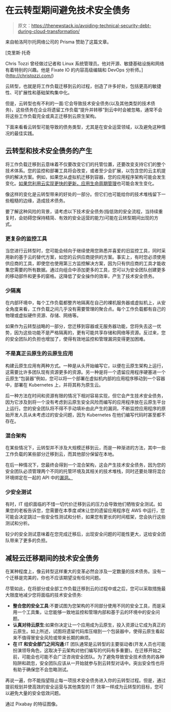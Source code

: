 # 在云转型期间避免技术安全债务

> 原文：<https://thenewstack.io/avoiding-technical-security-debt-during-cloud-transformation/>

来自帕洛阿尔托网络公司的 Prisma 赞助了这篇文章。

 [克里斯·托奇

Chris Tozzi 曾经做过记者和 Linux 系统管理员。他对开源、敏捷基础设施和网络有着特别的兴趣。他是 Fixate IO 的内容高级编辑和 DevOps 分析师。](http://christozzi.com/) 

云转型，也就是将工作负载迁移到云的过程，创造了许多好处，包括更高的敏捷性、可扩展性和基础架构集中化。

但是，云转型也有不利的一面:它会导致技术安全债务(以及其他类型的技术债务)，这些债务在企业将遗留工作负载“提升并转移”到云中时会被忽略，通常不会将这些工作负载完全或真正迁移到云原生架构。

下面来看看云转型可能导致的债务类型，尤其是在安全运营领域，以及避免这种情况的最佳实践。

## **云转型和技术安全债务的产生**

将工作负载迁移到云意味着不仅要改变它们的托管位置，还要改变支持它们的整个技术体系。您的监控和部署工具将会改变，或者至少会扩展，以包含您的云主机提供的解决方案。例如，如果您从虚拟机迁移到容器，您的应用程序架构可能会发生变化。[如果您利用云实现更快的更新，应用生命周期管理](https://blog.paloaltonetworks.com/2020/05/cloud-secure-cloud-native-applications/)也可能会发生变化。

像这样的变化是云转型带来的好处的一部分。但它们也可能给你的技术堆栈留下一些粗糙的边缘，造成技术债务。

要了解这种风险的背景，请考虑以下技术安全债务(指低效的安全流程，当持续重复时，会妨碍您保持精简、有效的安全运营的能力)可能在云转型期间出现的方式。

### **更复杂的监控工具**

当您进行云转型时，您可能会倾向于继续使用您熟悉并喜爱的旧监控工具，同时采用新的基于云的替代方案，如您的云供应商提供的方案。事实上，有时您必须使用供应商的工具，即使您也使用第三方监控解决方案，因为只有供应商的工具才能收集您需要的所有数据。通过向组合中添加更多的工具，您可以为安全团队创建更多的移动部件和更多的窗格。这降低了安全操作的效率，产生了技术安全债务。

### **少隔离**

在内部环境中，每个工作负载都整齐地隔离在自己的裸机服务器或虚拟机上，从安全角度来看，工作负载之间几乎没有需要管理的聚合点。每个工作负载都有自己的物理或虚拟硬件资源、存储、网络等。

如果作为云转型战略的一部分，您迁移到容器或无服务器功能，您将失去这一优势，因为这些功能不是严格隔离的，更有可能共享存储和网络等资源。反过来，您的安全团队的负担也增加了，使得有效地监控和管理漏洞变得更加困难。

### **不是真正云原生的云原生应用**

构建云原生应用有两种方式。一种是从头开始编写它，以便在云原生架构上运行，这需要比许多团队现有资源更多的资源。另一种是将一个遗留应用程序硬塞进一个云原生“包装器”例如，您可以将一个部署在虚拟机内部的应用程序移动到一个容器中，部署在 Kubernetes 上，并将其称为原生云。

后一种方法在时间和资源有限的情况下相对容易实现，但它会产生技术安全债务，因为它涉及到将一个没有考虑到云原生安全风险而编写的应用程序放在云原生平台上运行。您的安全团队将不得不手动填补由此产生的漏洞，不断监控应用程序的原始开发人员从未考虑过的安全问题，因为 Kubernetes 在他们编写代码时甚至都不存在。

### **混合架构**

在某些情况下，云转型并不涉及大规模迁移到云，而是一种渐进的方法，其中一些工作负载的某些部分迁移到云，而其他部分保留在本地。

在后一种情况下，您最终会得到一个混合架构，这会产生技术安全债务，因为您的安全团队必须管理两个不同的托管环境及其相关的技术堆栈，同时还要处理将混合环境绑定在一起的 API 中的[漏洞。](https://blog.paloaltonetworks.com/prisma-cloud/secure-cloud-native-api-microservices/)

### **少安全测试**

有时，IT 组织面临的不惜一切代价迁移到云的压力会导致他们牺牲安全测试。如果您的老板告诉您，您需要在本季度*或*末让您的遗留应用程序在 AWS 中运行，您可能会决定跳过一些安全性测试和分析，如果您有更长的时间框架，您会执行这些测试和分析。

较少的安全测试意味着在您完成迁移后，出现安全问题的可能性更大，这给安全团队带来了更多的负担。

## **减轻云迁移期间的技术安全债务**

在某种程度上，像云转型这样重大的变革必然会涉及一定数量的技术债务。没有一个迁移是完美的，你也不应该期望没有任何问题。

尽管如此，在将部分或全部工作负载迁移到云的过程中或之后，您可以采取措施最大限度地减少您将面临的技术安全债务:

*   **整合您的安全工具**:不要试图为您架构的不同部分使用不同的安全工具，而是采用一个工具集，让您能够一致地监控和管理内部和基于云的环境中的安全问题。
*   **认真对待云原生**:如果你决定让一个应用成为云原生，投入资源让它成为真正的云原生。如上所述，试图将遗留代码库压缩到一个包装器中，使得云原生看起来不值得冒安全风险或带来长期的麻烦。
*   **在 IT 和安全部门之间沟通**:IT 团队通常是云转型的主要驱动者(开发人员也可能扮演领导角色，这取决于云架构对他们编写的代码有多重要)。在迁移开始之前，可能会也可能不会广泛咨询安全团队。为了避免导致安全技术债务的各种陷阱和疏忽，安全团队应该从一开始就参与到云转型对话中。突出安全性也将有助于确保您不会忽略测试。

再说一遍，你不能指望阻止每一项技术安全债务进入你的云转型过程。但是，通过提前规划并使高效的安全运营与其他类型的 IT 效率一样成为云转型的目标，您可以避免大量的安全低效问题。

通过 Pixabay 的特征图像。

<svg xmlns:xlink="http://www.w3.org/1999/xlink" viewBox="0 0 68 31" version="1.1"><title>Group</title> <desc>Created with Sketch.</desc></svg>